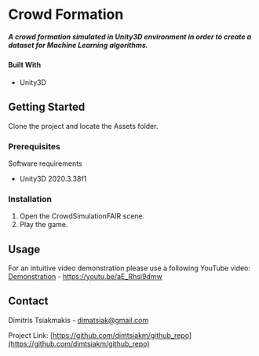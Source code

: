 <!-- PROJECT SHIELDS -->
<!--
*** This template uses markdown "reference style" links for readability.
*** Reference links are enclosed in brackets [ ] instead of parentheses ( ).
*** See the bottom of this document for the declaration of the reference variables
*** for contributors-url, forks-url, etc. This is an optional, concise syntax you may use.
*** https://www.markdownguide.org/basic-syntax/#reference-style-links
-->

# Crowd Formation

##### A crowd formation simulated in Unity3D environment in order to create a dataset for Machine Learning algorithms.

#### Built With

* Unity3D

<!-- GETTING STARTED -->
## Getting Started

Clone the project and locate the Assets folder.

### Prerequisites

Software requirements
* Unity3D 2020.3.38f1

### Installation
 
1. Open the CrowdSimulationFAIR scene.
2. Play the game.


<!-- USAGE EXAMPLES -->
## Usage

For an intuitive video demonstration please use a following YouTube video: [Demonstration](https://youtu.be/aE_Rhsi9dmw) - https://youtu.be/aE_Rhsi9dmw



<!-- CONTACT -->
## Contact

Dimitris Tsiakmakis - dimatsiak@gmail.com

Project Link: [https://github.com/dimtsiakm/github_repo](https://github.com/dimtsiakm/github_repo)
